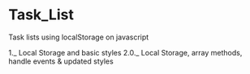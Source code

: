 # Task_List
Task lists using localStorage on javascript


1._ Local Storage and basic styles
2.0._ Local Storage, array methods, handle events & updated styles
